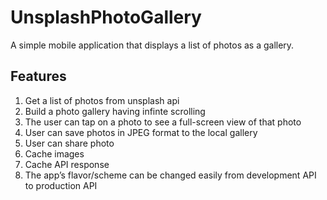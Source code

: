# UnsplashPhotoGallery
A simple mobile application that displays a list of photos as a gallery.

## Features
1. Get a list of photos from unsplash api 
2. Build a photo gallery having infinte scrolling
3. The user can tap on a photo to see a full-screen view of that photo
4. User can save photos in JPEG format to the local gallery
5. User can share photo
6. Cache images
7. Cache API response
8. The app’s flavor/scheme can be changed easily from development API to production API
